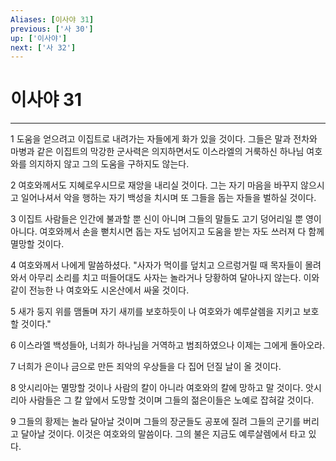 ```yaml
---
Aliases: [이사야 31]
previous: ['사 30']
up: ['이사야']
next: ['사 32']
---
```

# 이사야 31

***


1 도움을 얻으려고 이집트로 내려가는 자들에게 화가 있을 것이다. 그들은 말과 전차와 마병과 같은 이집트의 막강한 군사력은 의지하면서도 이스라엘의 거룩하신 하나님 여호와를 의지하지 않고 그의 도움을 구하지도 않는다. 

2 여호와께서도 지혜로우시므로 재앙을 내리실 것이다. 그는 자기 마음을 바꾸지 않으시고 일어나셔서 악을 행하는 자기 백성을 치시며 또 그들을 돕는 자들을 벌하실 것이다. 

3 이집트 사람들은 인간에 불과할 뿐 신이 아니며 그들의 말들도 고기 덩어리일 뿐 영이 아니다. 여호와께서 손을 뻗치시면 돕는 자도 넘어지고 도움을 받는 자도 쓰러져 다 함께 멸망할 것이다. 

4 여호와께서 나에게 말씀하셨다. "사자가 먹이를 덮치고 으르렁거릴 때 목자들이 몰려와서 아무리 소리를 치고 떠들어대도 사자는 놀라거나 당황하여 달아나지 않는다. 이와 같이 전능한 나 여호와도 시온산에서 싸울 것이다. 

5 새가 둥지 위를 맴돌며 자기 새끼를 보호하듯이 나 여호와가 예루살렘을 지키고 보호할 것이다." 

6 이스라엘 백성들아, 너희가 하나님을 거역하고 범죄하였으나 이제는 그에게 돌아오라. 

7 너희가 은이나 금으로 만든 죄악의 우상들을 다 집어 던질 날이 올 것이다. 

8 앗시리아는 멸망할 것이나 사람의 칼이 아니라 여호와의 칼에 망하고 말 것이다. 앗시리아 사람들은 그 칼 앞에서 도망할 것이며 그들의 젊은이들은 노예로 잡혀갈 것이다. 

9 그들의 황제는 놀라 달아날 것이며 그들의 장군들도 공포에 질려 그들의 군기를 버리고 달아날 것이다. 이것은 여호와의 말씀이다. 그의 불은 지금도 예루살렘에서 타고 있다.
